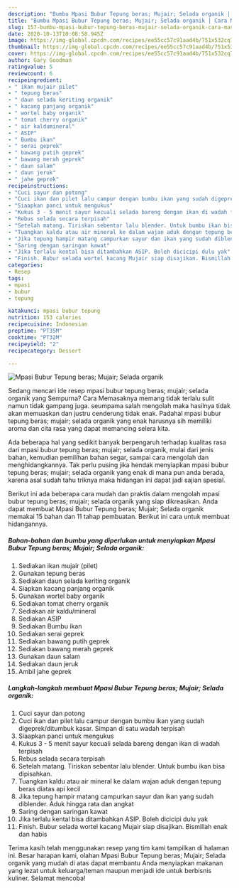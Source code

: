 ```yaml
---
description: "Bumbu Mpasi Bubur Tepung beras; Mujair; Selada organik | Cara Masak Mpasi Bubur Tepung beras; Mujair; Selada organik Yang Enak Dan Mudah"
title: "Bumbu Mpasi Bubur Tepung beras; Mujair; Selada organik | Cara Masak Mpasi Bubur Tepung beras; Mujair; Selada organik Yang Enak Dan Mudah"
slug: 157-bumbu-mpasi-bubur-tepung-beras-mujair-selada-organik-cara-masak-mpasi-bubur-tepung-beras-mujair-selada-organik-yang-enak-dan-mudah
date: 2020-10-13T10:08:58.945Z
image: https://img-global.cpcdn.com/recipes/ee55cc57c91aad4b/751x532cq70/mpasi-bubur-tepung-beras-mujair-selada-organik-foto-resep-utama.jpg
thumbnail: https://img-global.cpcdn.com/recipes/ee55cc57c91aad4b/751x532cq70/mpasi-bubur-tepung-beras-mujair-selada-organik-foto-resep-utama.jpg
cover: https://img-global.cpcdn.com/recipes/ee55cc57c91aad4b/751x532cq70/mpasi-bubur-tepung-beras-mujair-selada-organik-foto-resep-utama.jpg
author: Gary Goodman
ratingvalue: 5
reviewcount: 6
recipeingredient:
- " ikan mujair pilet"
- " tepung beras"
- " daun selada keriting organik"
- " kacang panjang organik"
- " wortel baby organik"
- " tomat cherry organik"
- " air kaldumineral"
- " ASIP"
- " Bumbu ikan"
- " serai geprek"
- " bawang putih geprek"
- " bawang merah geprek"
- " daun salam"
- " daun jeruk"
- " jahe geprek"
recipeinstructions:
- "Cuci sayur dan potong"
- "Cuci ikan dan pilet lalu campur dengan bumbu ikan yang sudah digeprek/ditumbuk kasar. Simpan di satu wadah terpisah"
- "Siaapkan panci untuk mengukus"
- "Kukus 3 - 5 menit sayur kecuali selada bareng dengan ikan di wadah terpisah"
- "Rebus selada secara terpisah"
- "Setelah matang. Tiriskan sebentar lalu blender. Untuk bumbu ikan bisa dipisahkan."
- "Tuangkan kaldu atau air mineral ke dalam wajan aduk dengan tepung beras diatas api kecil"
- "Jika tepung hampir matang campurkan sayur dan ikan yang sudah diblender. Aduk hingga rata dan angkat"
- "Saring dengan saringan kawat"
- "Jika terlalu kental bisa ditambahkan ASIP. Boleh dicicipi dulu yak"
- "Finish. Bubur selada wortel kacang Mujair siap disajikan. Bismillah enak dan habis"
categories:
- Resep
tags:
- mpasi
- bubur
- tepung

katakunci: mpasi bubur tepung 
nutrition: 153 calories
recipecuisine: Indonesian
preptime: "PT35M"
cooktime: "PT32M"
recipeyield: "2"
recipecategory: Dessert

---
```



![Mpasi Bubur Tepung beras; Mujair; Selada organik](https://img-global.cpcdn.com/recipes/ee55cc57c91aad4b/751x532cq70/mpasi-bubur-tepung-beras-mujair-selada-organik-foto-resep-utama.jpg)

Sedang mencari ide resep mpasi bubur tepung beras; mujair; selada organik yang Sempurna? Cara Memasaknya memang tidak terlalu sulit namun tidak gampang juga. seumpama salah mengolah maka hasilnya tidak akan memuaskan dan justru cenderung tidak enak. Padahal mpasi bubur tepung beras; mujair; selada organik yang enak harusnya sih memiliki aroma dan cita rasa yang dapat memancing selera kita.

Ada beberapa hal yang sedikit banyak berpengaruh terhadap kualitas rasa dari mpasi bubur tepung beras; mujair; selada organik, mulai dari jenis bahan, kemudian pemilihan bahan segar, sampai cara mengolah dan menghidangkannya. Tak perlu pusing jika hendak menyiapkan mpasi bubur tepung beras; mujair; selada organik yang enak di mana pun anda berada, karena asal sudah tahu triknya maka hidangan ini dapat jadi sajian spesial.




Berikut ini ada beberapa cara mudah dan praktis dalam mengolah mpasi bubur tepung beras; mujair; selada organik yang siap dikreasikan. Anda dapat membuat Mpasi Bubur Tepung beras; Mujair; Selada organik memakai 15 bahan dan 11 tahap pembuatan. Berikut ini cara untuk membuat hidangannya.

<!--inarticleads1-->

##### Bahan-bahan dan bumbu yang diperlukan untuk menyiapkan Mpasi Bubur Tepung beras; Mujair; Selada organik:

1. Sediakan  ikan mujair (pilet)
1. Gunakan  tepung beras
1. Sediakan  daun selada keriting organik
1. Siapkan  kacang panjang organik
1. Gunakan  wortel baby organik
1. Sediakan  tomat cherry organik
1. Sediakan  air kaldu/mineral
1. Sediakan  ASIP
1. Sediakan  Bumbu ikan
1. Sediakan  serai geprek
1. Sediakan  bawang putih geprek
1. Sediakan  bawang merah geprek
1. Gunakan  daun salam
1. Sediakan  daun jeruk
1. Ambil  jahe geprek




<!--inarticleads2-->

##### Langkah-langkah membuat Mpasi Bubur Tepung beras; Mujair; Selada organik:

1. Cuci sayur dan potong
1. Cuci ikan dan pilet lalu campur dengan bumbu ikan yang sudah digeprek/ditumbuk kasar. Simpan di satu wadah terpisah
1. Siaapkan panci untuk mengukus
1. Kukus 3 - 5 menit sayur kecuali selada bareng dengan ikan di wadah terpisah
1. Rebus selada secara terpisah
1. Setelah matang. Tiriskan sebentar lalu blender. Untuk bumbu ikan bisa dipisahkan.
1. Tuangkan kaldu atau air mineral ke dalam wajan aduk dengan tepung beras diatas api kecil
1. Jika tepung hampir matang campurkan sayur dan ikan yang sudah diblender. Aduk hingga rata dan angkat
1. Saring dengan saringan kawat
1. Jika terlalu kental bisa ditambahkan ASIP. Boleh dicicipi dulu yak
1. Finish. Bubur selada wortel kacang Mujair siap disajikan. Bismillah enak dan habis




Terima kasih telah menggunakan resep yang tim kami tampilkan di halaman ini. Besar harapan kami, olahan Mpasi Bubur Tepung beras; Mujair; Selada organik yang mudah di atas dapat membantu Anda menyiapkan makanan yang lezat untuk keluarga/teman maupun menjadi ide untuk berbisnis kuliner. Selamat mencoba!
